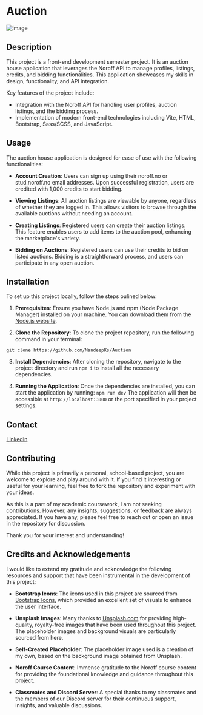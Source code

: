 # Auction

![image](https://user-images.githubusercontent.com/52622303/164316813-4b12d99f-aeb7-4069-85cf-e72b3a50ac99.png)

## Description

This project is a front-end development semester project. It is an auction house application that leverages the Noroff API to manage profiles, listings, credits, and bidding functionalities. This application showcases my skills in design, functionality, and API integration.

Key features of the project include:

- Integration with the Noroff API for handling user profiles, auction listings, and the bidding process.
- Implementation of modern front-end technologies including Vite, HTML, Bootstrap, Sass/SCSS, and JavaScript.

## Usage

The auction house application is designed for ease of use with the following functionalities:

- **Account Creation**: Users can sign up using their noroff.no or stud.noroff.no email addresses. Upon successful registration, users are credited with 1,000 credits to start bidding.

- **Viewing Listings**: All auction listings are viewable by anyone, regardless of whether they are logged in. This allows visitors to browse through the available auctions without needing an account.

- **Creating Listings**: Registered users can create their auction listings. This feature enables users to add items to the auction pool, enhancing the marketplace's variety.

- **Bidding on Auctions**: Registered users can use their credits to bid on listed auctions. Bidding is a straightforward process, and users can participate in any open auction.



## Installation
 To set up this project locally, follow the steps oulined below: 

1. **Prerequisites**:
   Ensure you have Node.js and npm (Node Package Manager) installed on your machine. You can download them from the [Node.js website](https://nodejs.org/).

2. **Clone the Repository**:
   To clone the project repository, run the following command in your terminal:

`git clone https://github.com/MandeepKs/Auction`

3. **Install Dependencies**:
   After cloning the repository, navigate to the project directory and run `npm i` to install all the necessary dependencies.

4. **Running the Application**:
   Once the dependencies are installed, you can start the application by running: `npm run dev`
   The application will then be accessible at `http://localhost:3000` or the port specified in your project settings.

## Contact
[LinkedIn](https://www.linkedin.com/in/mandeep-salhan-194422357/)

## Contributing

While this project is primarily a personal, school-based project, you are welcome to explore and play around with it. If you find it interesting or useful for your learning, feel free to fork the repository and experiment with your ideas.

As this is a part of my academic coursework, I am not seeking contributions. However, any insights, suggestions, or feedback are always appreciated. If you have any, please feel free to reach out or open an issue in the repository for discussion.

Thank you for your interest and understanding!

## Credits and Acknowledgements

I would like to extend my gratitude and acknowledge the following resources and support that have been instrumental in the development of this project:

- **Bootstrap Icons**: The icons used in this project are sourced from [Bootstrap Icons](https://icons.getbootstrap.com/), which provided an excellent set of visuals to enhance the user interface.

- **Unsplash Images**: Many thanks to [Unsplash.com](https://unsplash.com/) for providing high-quality, royalty-free images that have been used throughout this project. The placeholder images and background visuals are particularly sourced from here.

- **Self-Created Placeholder**: The placeholder image used is a creation of my own, based on the background image obtained from Unsplash.

- **Noroff Course Content**: Immense gratitude to the Noroff course content for providing the foundational knowledge and guidance throughout this project.

- **Classmates and Discord Server**: A special thanks to my classmates and the members of our Discord server for their continuous support, insights, and valuable discussions.
